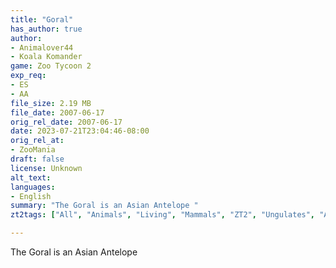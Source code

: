 ```yaml
---
title: "Goral"
has_author: true
author: 
- Animalover44
- Koala Komander
game: Zoo Tycoon 2
exp_req: 
- ES
- AA
file_size: 2.19 MB
file_date: 2007-06-17
orig_rel_date: 2007-06-17
date: 2023-07-21T23:04:46-08:00
orig_rel_at: 
- ZooMania
draft: false
license: Unknown
alt_text: 
languages:
- English
summary: "The Goral is an Asian Antelope "
zt2tags: ["All", "Animals", "Living", "Mammals", "ZT2", "Ungulates", "Asian"]

---
```


The Goral is an Asian Antelope 
